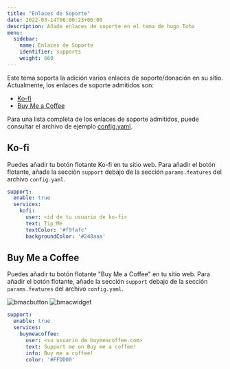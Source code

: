 ```yaml
---
title: "Enlaces de Soporte"
date: 2022-03-14T06:00:23+06:00
description: Añade enlaces de soporte en el tema de hugo Toha
menu:
  sidebar:
    name: Enlaces de Soporte
    identifier: supports
    weight: 660
---
```


Este tema soporta la adición varios enlaces de soporte/donación en su sitio. Actualmente, los enlaces de soporte admitidos son:

- [Ko-fi](https://ko-fi.com/)
- [Buy Me a Coffee](https://www.buymeacoffee.com/zicklam)

Para una lista completa de los enlaces de soporte admitidos, puede consultar el archivo de ejemplo [config.yaml](https://github.com/hugo-toha/hugo-toha.github.io/blob/main/config.yaml).

## Ko-fi

Puedes añadir tu botón flotante Ko-fi en tu sitio web. Para añadir el botón flotante, añade la sección `support` debajo de la sección `params.features`  del archivo `config.yaml`.

```yaml
support:
  enable: true
  services:
    kofi:
      user: <id de tu usuario de ko-fi>
      text: Tip Me
      textColor: '#f9fafc'
      backgroundColor: '#248aaa'
```

## Buy Me a Coffee

Puedes añadir tu botón flotante "Buy Me a Coffee" en tu sitio web. Para añadir el botón flotante, añade la sección `support` debajo de la sección `params.features`  del archivo `config.yaml`.

![bmacbutton](https://git-doc-files.s3.eu-central-1.amazonaws.com/github.com/hugo-toha/guides/buymeacoffe-button.png)
![bmacwidget](https://git-doc-files.s3.eu-central-1.amazonaws.com/github.com/hugo-toha/guides/buymeacoffe-widget.png)

```yaml
support:
  enable: true
  services:
    buymeacoffee:
      user: <su usuario de buymeacoffee.com>
      text: Support me on Buy me a coffee!
      info: Buy me a coffee!
      color: '#FFDD00'
```
